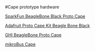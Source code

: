 #Cape prototype hardware

[SparkFun BeagleBone Black Proto Cape](https://www.sparkfun.com/products/12774)

[Adafruit Proto Cape Kit Beagle Bone Black](https://www.adafruit.com/product/572)

[GHI BeagleBone Proto Cape](https://www.digikey.com/en/products/detail/ghi-electronics-llc/PROCPE-BBBCAPE/8567322)

[mikroBus Cape](https://www.mikroe.com/beaglebone-mikrobus-cape)
